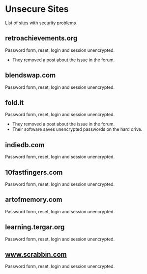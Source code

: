 # Unsecure Sites
List of sites with security problems
## retroachievements.org
Password form, reset, login and session unencrypted.
- They removed a post about the issue in the forum.

## blendswap.com 
Password form, reset, login and session unencrypted.

## fold.it
Password form, reset, login and session unencrypted.
- They removed a post about the issue in the forum.
- Their software saves unencrypted passwords on the hard drive.

## indiedb.com
Password form, reset, login and session unencrypted.

## 10fastfingers.com
Password form, reset, login and session unencrypted.

## artofmemory.com
Password form, reset, login and session unencrypted.

## learning.tergar.org
Password form, reset, login and session unencrypted.

## www.scrabbin.com
Password form, reset, login and session unencrypted.

